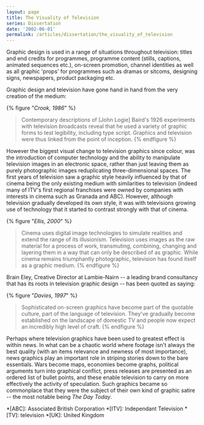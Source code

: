 ```yaml
---
layout: page
title: The Visuality of Television
series: Dissertation
date: '2002-06-01'
permalink: /articles/dissertation/the_visuality_of_television
---
```

Graphic design is used in a range of situations throughout television: titles and end credits for programmes, programme content (stills, captions, animated sequences etc.), on-screen promotion, channel identities as well as all graphic 'props' for programmes such as dramas or sitcoms, designing signs, newspapers, product packaging etc.

Graphic design and television have gone hand in hand from the very creation of the medium:

{% figure "<cite>Crook, 1986</cite>" %}
> Contemporary descriptions of [John Logie] Baird's 1926 experiments with television broadcasts reveal that he used a variety of graphic forms to test legibility, including type script. Graphics and television were thus linked from the point of inception.
{% endfigure %}

However the biggest visual change to television graphics since colour, was the introduction of computer technology and the ability to manipulate television images in an electronic space, rather than just leaving them as purely photographic images reduplicating three-dimensional spaces. The first years of television saw a graphic style heavily influenced by that of cinema being the only existing medium with similarities to television (indeed many of ITV's first regional franchises were owned by companies with interests in cinema such as Granada and ABC). However, although television gradually developed its own style, it was with televisions growing use of technology that it started to contrast strongly with that of cinema.

{% figure "<cite>Ellis, 2000</cite>" %}
> Cinema uses digital image technologies to simulate realities and extend the range of its illusionism. Television uses images as the raw material for a process of work, transmuting, combining, changing and layering them in a way that can only be described of as graphic. While cinema remains triumphantly photographic, television has found itself as a graphic medium.
{% endfigure %}

Brain Eley, Creative Director at Lambie-Nairn -- a leading brand consultancy that has its roots in television graphic design -- has been quoted as saying:

{% figure "<cite>Davies, 1997</cite>" %}
> Sophisticated on-screen graphics have become part of the quotable culture, part of the language of television. They've gradually become established on the landscape of domestic TV and people now expect an incredibly high level of craft.
{% endfigure %}

Perhaps where television graphics have been used to greatest effect is within news. In what can be a chaotic world where footage isn't always the best quality (with an items relevance and newness of most importance), news graphics play an important role in striping stories down to the bare essentials. Wars become maps, economies become graphs, political arguments turn into graphical conflict, press releases are presented as an ordered list of bullet points, and these enable television to carry on more effectively the activity of speculation. Such graphics became so commonplace that they were the subject of their own kind of graphic satire -- the most notable being <cite>The Day Today</cite>.

*[ABC]: Associated British Corporation
*[ITV]: Independant Television
*[TV]: television
*[UK]: United Kingdom
